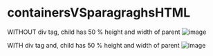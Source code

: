 # containersVSparagraghsHTML

WITHOUT div tag, child has 50 % height and width of parent
![image](https://user-images.githubusercontent.com/59786992/214175117-77a3f799-95b5-404a-8e9c-0e8b77a70d4a.png)


WITH div tag and, child has 50 % height and width of parent
![image](https://user-images.githubusercontent.com/59786992/214175155-88bfeb24-b1ad-432e-8856-00045278b8a5.png)

